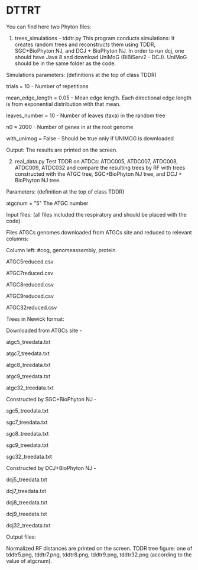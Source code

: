 # DTTRT
You can find here two Phyton files:
1. trees_simulations - tddtr.py
  This program conducts simulations:
  It creates random trees and reconstructs them using TDDR, SGC+BioPhyton NJ, and DCJ + BioPhyton NJ.
  In order to run dcj, one should have Java 8 and download UniMoG (BiBiServ2 - DCJ). UniMoG should be in the same folder as the code.

  Simulations parameters: (definitions at the top of class TDDR)
  
  trials = 10       				 - Number of repetitions
  
  mean_edge_length = 0.05      	 - Mean edge length. Each directional edge length is from 
                                    		  exponential distribution with that mean.
                                        
  leaves_number = 10              	 - Number of leaves (taxa) in the random tree
  
  n0 = 2000                       		 - Number of genes in at the root genome
  
  with_unimog = False            		 - Should be true only if UNIMOG is downloaded
  
  Output: The results are printed on the screen.

2. real_data.py
   Test TDDR on ATDCs: ATDC005, ATDC007, ATDC008, ATDC009, ATDC032
   and compare the resulting trees by RF with trees constructed with the ATGC tree,  SGC+BioPhyton NJ tree, and DCJ + BioPhyton NJ tree. 

  Parameters: (definition at the top of class TDDR)
  
  atgcnum = "5"               The ATGC  number

  Input files: (all files included the respiratory and should be placed with the code).

  Files ATGCs genomes downloaded from ATGCs site and reduced to relevant columns:
  
  Column left: #cog, genomeassembly, protein.

  ATGC5reduced.csv
  
  ATGC7reduced.csv
  
  ATGC8reduced.csv
  
  ATGC9reduced.csv
  
  ATGC32reduced.csv

  Trees in Newick format: 

  Downloaded from ATGCs site -

  atgc5_treedata.txt
  
  atgc7_treedata.txt
  
  atgc8_treedata.txt
  
  atgc9_treedata.txt
  
  atgc32_treedata.txt

  Constructed by SGC+BioPhyton NJ -

  sgc5_treedata.txt
  
  sgc7_treedata.txt
  
  sgc8_treedata.txt
  
  sgc9_treedata.txt
  
  sgc32_treedata.txt

  Constructed by DCJ+BioPhyton NJ -

  dcj5_treedata.txt
  
  dcj7_treedata.txt
  
  dcj8_treedata.txt
  
  dcj9_treedata.txt
  
  dcj32_treedata.txt

  Output files:

  Normalized RF distances are printed on the screen. 
  TDDR tree figure:
  one of tddtr5.png, tddtr7.png, tddtr8.png, tddtr9.png, tddtr32.png (according to the value of atgcnum).






